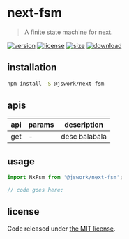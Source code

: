 # next-fsm
> A finite state machine for next.

[![version][version-image]][version-url]
[![license][license-image]][license-url]
[![size][size-image]][size-url]
[![download][download-image]][download-url]

## installation
```bash
npm install -S @jswork/next-fsm
```

## apis
| api | params | description   |
|-----|--------|---------------|
| get | -      | desc balabala |

## usage
```js
import NxFsm from '@jswork/next-fsm';

// code goes here:
```

## license
Code released under [the MIT license](https://github.com/afeiship/next-fsm/blob/master/LICENSE.txt).

[version-image]: https://img.shields.io/npm/v/@jswork/next-fsm
[version-url]: https://npmjs.org/package/@jswork/next-fsm

[license-image]: https://img.shields.io/npm/l/@jswork/next-fsm
[license-url]: https://github.com/afeiship/next-fsm/blob/master/LICENSE.txt

[size-image]: https://img.shields.io/bundlephobia/minzip/@jswork/next-fsm
[size-url]: https://github.com/afeiship/next-fsm/blob/master/dist/next-fsm.min.js

[download-image]: https://img.shields.io/npm/dm/@jswork/next-fsm
[download-url]: https://www.npmjs.com/package/@jswork/next-fsm
